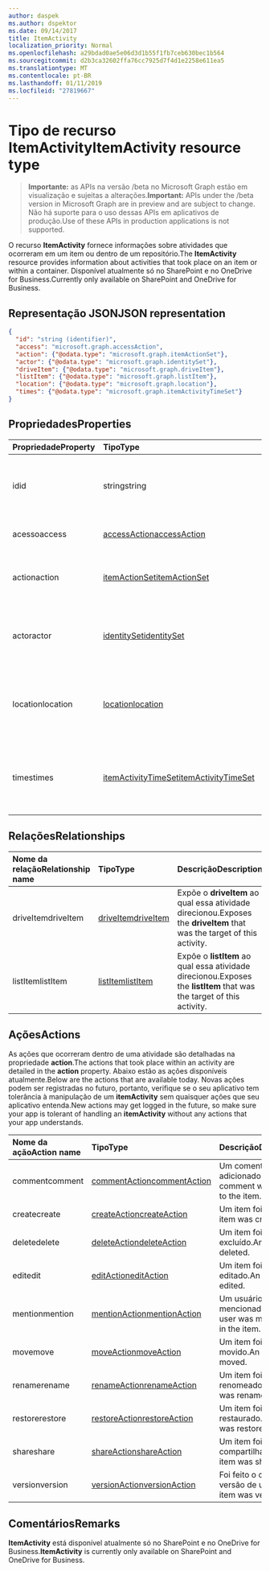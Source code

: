 ```yaml
---
author: daspek
ms.author: dspektor
ms.date: 09/14/2017
title: ItemActivity
localization_priority: Normal
ms.openlocfilehash: a29bdad0ae5e06d3d1b55f1fb7ceb630bec1b564
ms.sourcegitcommit: d2b3ca32602ffa76cc7925d7f4d1e2258e611ea5
ms.translationtype: MT
ms.contentlocale: pt-BR
ms.lasthandoff: 01/11/2019
ms.locfileid: "27819667"
---
```

# <a name="itemactivity-resource-type"></a><span data-ttu-id="eafce-102">Tipo de recurso ItemActivity</span><span class="sxs-lookup"><span data-stu-id="eafce-102">ItemActivity resource type</span></span>

> <span data-ttu-id="eafce-103">**Importante:** as APIs na versão /beta no Microsoft Graph estão em visualização e sujeitas a alterações.</span><span class="sxs-lookup"><span data-stu-id="eafce-103">**Important:** APIs under the /beta version in Microsoft Graph are in preview and are subject to change.</span></span> <span data-ttu-id="eafce-104">Não há suporte para o uso dessas APIs em aplicativos de produção.</span><span class="sxs-lookup"><span data-stu-id="eafce-104">Use of these APIs in production applications is not supported.</span></span>

<span data-ttu-id="eafce-105">O recurso **ItemActivity** fornece informações sobre atividades que ocorreram em um item ou dentro de um repositório.</span><span class="sxs-lookup"><span data-stu-id="eafce-105">The **ItemActivity** resource provides information about activities that took place on an item or within a container.</span></span>
<span data-ttu-id="eafce-106">Disponível atualmente só no SharePoint e no OneDrive for Business.</span><span class="sxs-lookup"><span data-stu-id="eafce-106">Currently only available on SharePoint and OneDrive for Business.</span></span>

## <a name="json-representation"></a><span data-ttu-id="eafce-107">Representação JSON</span><span class="sxs-lookup"><span data-stu-id="eafce-107">JSON representation</span></span>

<!-- {
  "blockType": "resource",
  "optionalProperties": [ ],
  "keyProperty": "id",
  "@type": "microsoft.graph.itemActivity",
  "@type.aka": "oneDrive.activityEntity"
}-->

```json
{
  "id": "string (identifier)",
  "access": "microsoft.graph.accessAction",
  "action": {"@odata.type": "microsoft.graph.itemActionSet"},
  "actor": {"@odata.type": "microsoft.graph.identitySet"},
  "driveItem": {"@odata.type": "microsoft.graph.driveItem"},
  "listItem": {"@odata.type": "microsoft.graph.listItem"},
  "location": {"@odata.type": "microsoft.graph.location"},
  "times": {"@odata.type": "microsoft.graph.itemActivityTimeSet"}
}
```

## <a name="properties"></a><span data-ttu-id="eafce-108">Propriedades</span><span class="sxs-lookup"><span data-stu-id="eafce-108">Properties</span></span>

| <span data-ttu-id="eafce-109">Propriedade</span><span class="sxs-lookup"><span data-stu-id="eafce-109">Property</span></span> | <span data-ttu-id="eafce-110">Tipo</span><span class="sxs-lookup"><span data-stu-id="eafce-110">Type</span></span>                    | <span data-ttu-id="eafce-111">Descrição</span><span class="sxs-lookup"><span data-stu-id="eafce-111">Description</span></span>
|:---------|:------------------------|:----------------------------------------
| <span data-ttu-id="eafce-112">id</span><span class="sxs-lookup"><span data-stu-id="eafce-112">id</span></span>       | <span data-ttu-id="eafce-113">string</span><span class="sxs-lookup"><span data-stu-id="eafce-113">string</span></span>                  | <span data-ttu-id="eafce-114">O identificador exclusivo da atividade.</span><span class="sxs-lookup"><span data-stu-id="eafce-114">The unique identifier of the activity.</span></span> <span data-ttu-id="eafce-115">Somente leitura.</span><span class="sxs-lookup"><span data-stu-id="eafce-115">Read-only.</span></span>
| <span data-ttu-id="eafce-116">acesso</span><span class="sxs-lookup"><span data-stu-id="eafce-116">access</span></span>   | <span data-ttu-id="eafce-117">[accessAction][]</span><span class="sxs-lookup"><span data-stu-id="eafce-117">[accessAction][]</span></span>        | <span data-ttu-id="eafce-118">Um item foi acessado.</span><span class="sxs-lookup"><span data-stu-id="eafce-118">An item was accessed.</span></span>
| <span data-ttu-id="eafce-119">action</span><span class="sxs-lookup"><span data-stu-id="eafce-119">action</span></span>   | <span data-ttu-id="eafce-120">[itemActionSet][]</span><span class="sxs-lookup"><span data-stu-id="eafce-120">[itemActionSet][]</span></span>       | <span data-ttu-id="eafce-121">Detalhes sobre a ação que ocorreu.</span><span class="sxs-lookup"><span data-stu-id="eafce-121">Details about the action that took place.</span></span> <span data-ttu-id="eafce-122">Somente leitura.</span><span class="sxs-lookup"><span data-stu-id="eafce-122">Read-only.</span></span>
| <span data-ttu-id="eafce-123">actor</span><span class="sxs-lookup"><span data-stu-id="eafce-123">actor</span></span>    | <span data-ttu-id="eafce-124">[identitySet][]</span><span class="sxs-lookup"><span data-stu-id="eafce-124">[identitySet][]</span></span>         | <span data-ttu-id="eafce-125">Identidade de quem executou a ação.</span><span class="sxs-lookup"><span data-stu-id="eafce-125">Identity of who performed the action.</span></span> <span data-ttu-id="eafce-126">Somente leitura.</span><span class="sxs-lookup"><span data-stu-id="eafce-126">Read-only.</span></span>
| <span data-ttu-id="eafce-127">location</span><span class="sxs-lookup"><span data-stu-id="eafce-127">location</span></span> | <span data-ttu-id="eafce-128">[location][]</span><span class="sxs-lookup"><span data-stu-id="eafce-128">[location][]</span></span>            | <span data-ttu-id="eafce-129">Local físico onde a ação foi realizada.</span><span class="sxs-lookup"><span data-stu-id="eafce-129">Physical location where the action was performed.</span></span> <span data-ttu-id="eafce-130">Somente leitura.</span><span class="sxs-lookup"><span data-stu-id="eafce-130">Read-only.</span></span>
| <span data-ttu-id="eafce-131">times</span><span class="sxs-lookup"><span data-stu-id="eafce-131">times</span></span>    | <span data-ttu-id="eafce-132">[itemActivityTimeSet][]</span><span class="sxs-lookup"><span data-stu-id="eafce-132">[itemActivityTimeSet][]</span></span> | <span data-ttu-id="eafce-133">Detalhes sobre quando ocorreu a atividade.</span><span class="sxs-lookup"><span data-stu-id="eafce-133">Details about when the activity took place.</span></span> <span data-ttu-id="eafce-134">Somente leitura.</span><span class="sxs-lookup"><span data-stu-id="eafce-134">Read-only.</span></span>

[identitySet]: identityset.md
[itemActionSet]: itemactionset.md
[itemActivityTimeSet]: itemactivitytimeset.md

## <a name="relationships"></a><span data-ttu-id="eafce-138">Relações</span><span class="sxs-lookup"><span data-stu-id="eafce-138">Relationships</span></span>

| <span data-ttu-id="eafce-139">Nome da relação</span><span class="sxs-lookup"><span data-stu-id="eafce-139">Relationship name</span></span> | <span data-ttu-id="eafce-140">Tipo</span><span class="sxs-lookup"><span data-stu-id="eafce-140">Type</span></span>          | <span data-ttu-id="eafce-141">Descrição</span><span class="sxs-lookup"><span data-stu-id="eafce-141">Description</span></span>
|:------------------|:--------------|:-----------------------------------------
| <span data-ttu-id="eafce-142">driveItem</span><span class="sxs-lookup"><span data-stu-id="eafce-142">driveItem</span></span>         | <span data-ttu-id="eafce-143">[driveItem][]</span><span class="sxs-lookup"><span data-stu-id="eafce-143">[driveItem][]</span></span> | <span data-ttu-id="eafce-144">Expõe o **driveItem** ao qual essa atividade direcionou.</span><span class="sxs-lookup"><span data-stu-id="eafce-144">Exposes the **driveItem** that was the target of this activity.</span></span>
| <span data-ttu-id="eafce-145">listItem</span><span class="sxs-lookup"><span data-stu-id="eafce-145">listItem</span></span>          | <span data-ttu-id="eafce-146">[listItem][]</span><span class="sxs-lookup"><span data-stu-id="eafce-146">[listItem][]</span></span>  | <span data-ttu-id="eafce-147">Expõe o **listItem** ao qual essa atividade direcionou.</span><span class="sxs-lookup"><span data-stu-id="eafce-147">Exposes the **listItem** that was the target of this activity.</span></span>

[driveItem]: driveitem.md
[listItem]: listitem.md

## <a name="actions"></a><span data-ttu-id="eafce-150">Ações</span><span class="sxs-lookup"><span data-stu-id="eafce-150">Actions</span></span>

<span data-ttu-id="eafce-151">As ações que ocorreram dentro de uma atividade são detalhadas na propriedade **action**.</span><span class="sxs-lookup"><span data-stu-id="eafce-151">The actions that took place within an activity are detailed in the **action** property.</span></span>
<span data-ttu-id="eafce-152">Abaixo estão as ações disponíveis atualmente.</span><span class="sxs-lookup"><span data-stu-id="eafce-152">Below are the actions that are available today.</span></span>
<span data-ttu-id="eafce-153">Novas ações podem ser registradas no futuro, portanto, verifique se o seu aplicativo tem tolerância à manipulação de um **itemActivity** sem quaisquer ações que seu aplicativo entenda.</span><span class="sxs-lookup"><span data-stu-id="eafce-153">New actions may get logged in the future, so make sure your app is tolerant of handling an **itemActivity** without any actions that your app understands.</span></span>

| <span data-ttu-id="eafce-154">Nome da ação</span><span class="sxs-lookup"><span data-stu-id="eafce-154">Action name</span></span> | <span data-ttu-id="eafce-155">Tipo</span><span class="sxs-lookup"><span data-stu-id="eafce-155">Type</span></span>              | <span data-ttu-id="eafce-156">Descrição</span><span class="sxs-lookup"><span data-stu-id="eafce-156">Description</span></span>
|:------------|:------------------|:-------------------------------------------
| <span data-ttu-id="eafce-157">comment</span><span class="sxs-lookup"><span data-stu-id="eafce-157">comment</span></span>     | <span data-ttu-id="eafce-158">[commentAction][]</span><span class="sxs-lookup"><span data-stu-id="eafce-158">[commentAction][]</span></span> | <span data-ttu-id="eafce-159">Um comentário foi adicionado ao item.</span><span class="sxs-lookup"><span data-stu-id="eafce-159">A comment was added to the item.</span></span>
| <span data-ttu-id="eafce-160">create</span><span class="sxs-lookup"><span data-stu-id="eafce-160">create</span></span>      | <span data-ttu-id="eafce-161">[createAction][]</span><span class="sxs-lookup"><span data-stu-id="eafce-161">[createAction][]</span></span>  | <span data-ttu-id="eafce-162">Um item foi criado.</span><span class="sxs-lookup"><span data-stu-id="eafce-162">An item was created.</span></span>
| <span data-ttu-id="eafce-163">delete</span><span class="sxs-lookup"><span data-stu-id="eafce-163">delete</span></span>      | <span data-ttu-id="eafce-164">[deleteAction][]</span><span class="sxs-lookup"><span data-stu-id="eafce-164">[deleteAction][]</span></span>  | <span data-ttu-id="eafce-165">Um item foi excluído.</span><span class="sxs-lookup"><span data-stu-id="eafce-165">An item was deleted.</span></span>
| <span data-ttu-id="eafce-166">edit</span><span class="sxs-lookup"><span data-stu-id="eafce-166">edit</span></span>        | <span data-ttu-id="eafce-167">[editAction][]</span><span class="sxs-lookup"><span data-stu-id="eafce-167">[editAction][]</span></span>    | <span data-ttu-id="eafce-168">Um item foi editado.</span><span class="sxs-lookup"><span data-stu-id="eafce-168">An item was edited.</span></span>
| <span data-ttu-id="eafce-169">mention</span><span class="sxs-lookup"><span data-stu-id="eafce-169">mention</span></span>     | <span data-ttu-id="eafce-170">[mentionAction][]</span><span class="sxs-lookup"><span data-stu-id="eafce-170">[mentionAction][]</span></span> | <span data-ttu-id="eafce-171">Um usuário foi mencionado no item.</span><span class="sxs-lookup"><span data-stu-id="eafce-171">A user was mentioned in the item.</span></span>
| <span data-ttu-id="eafce-172">move</span><span class="sxs-lookup"><span data-stu-id="eafce-172">move</span></span>        | <span data-ttu-id="eafce-173">[moveAction][]</span><span class="sxs-lookup"><span data-stu-id="eafce-173">[moveAction][]</span></span>    | <span data-ttu-id="eafce-174">Um item foi movido.</span><span class="sxs-lookup"><span data-stu-id="eafce-174">An item was moved.</span></span>
| <span data-ttu-id="eafce-175">rename</span><span class="sxs-lookup"><span data-stu-id="eafce-175">rename</span></span>      | <span data-ttu-id="eafce-176">[renameAction][]</span><span class="sxs-lookup"><span data-stu-id="eafce-176">[renameAction][]</span></span>  | <span data-ttu-id="eafce-177">Um item foi renomeado.</span><span class="sxs-lookup"><span data-stu-id="eafce-177">An item was renamed.</span></span>
| <span data-ttu-id="eafce-178">restore</span><span class="sxs-lookup"><span data-stu-id="eafce-178">restore</span></span>     | <span data-ttu-id="eafce-179">[restoreAction][]</span><span class="sxs-lookup"><span data-stu-id="eafce-179">[restoreAction][]</span></span> | <span data-ttu-id="eafce-180">Um item foi restaurado.</span><span class="sxs-lookup"><span data-stu-id="eafce-180">An item was restored.</span></span>
| <span data-ttu-id="eafce-181">share</span><span class="sxs-lookup"><span data-stu-id="eafce-181">share</span></span>       | <span data-ttu-id="eafce-182">[shareAction][]</span><span class="sxs-lookup"><span data-stu-id="eafce-182">[shareAction][]</span></span>   | <span data-ttu-id="eafce-183">Um item foi compartilhado.</span><span class="sxs-lookup"><span data-stu-id="eafce-183">An item was shared.</span></span>
| <span data-ttu-id="eafce-184">version</span><span class="sxs-lookup"><span data-stu-id="eafce-184">version</span></span>     | <span data-ttu-id="eafce-185">[versionAction][]</span><span class="sxs-lookup"><span data-stu-id="eafce-185">[versionAction][]</span></span> | <span data-ttu-id="eafce-186">Foi feito o controle de versão de um item.</span><span class="sxs-lookup"><span data-stu-id="eafce-186">An item was versioned.</span></span>

[accessAction]: accessaction.md
[commentAction]: commentaction.md
[createAction]: createaction.md
[deleteAction]: deleteaction.md
[editAction]: editaction.md
[location]: location.md
[mentionAction]: mentionaction.md
[moveAction]: moveaction.md
[renameAction]: renameaction.md
[restoreAction]: restoreaction.md
[shareAction]: shareaction.md
[versionAction]: versionaction.md

## <a name="remarks"></a><span data-ttu-id="eafce-199">Comentários</span><span class="sxs-lookup"><span data-stu-id="eafce-199">Remarks</span></span>

<span data-ttu-id="eafce-200">**ItemActivity** está disponível atualmente só no SharePoint e no OneDrive for Business.</span><span class="sxs-lookup"><span data-stu-id="eafce-200">**ItemActivity** is currently only available on SharePoint and OneDrive for Business.</span></span>

<!-- {
  "type": "#page.annotation",
  "description": "The ItemActivity object provides information about an activity that took place on an item.",
  "keywords": "activities,activity,action",
  "section": "documentation",
  "tocPath": "Resources/ItemActivity"
} -->
